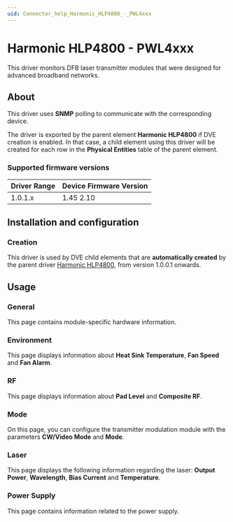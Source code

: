 ```yaml
---
uid: Connector_help_Harmonic_HLP4800_-_PWL4xxx
---
```


# Harmonic HLP4800 - PWL4xxx

This driver monitors DFB laser transmitter modules that were designed for advanced broadband networks.

## About

This driver uses **SNMP** polling to communicate with the corresponding device.

The driver is exported by the parent element **Harmonic HLP4800** if DVE creation is enabled. In that case, a child element using this driver will be created for each row in the **Physical Entities** table of the parent element.

### Supported firmware versions

| **Driver Range** | **Device Firmware Version** |
|------------------|-----------------------------|
| 1.0.1.x          | 1.45 2.10                   |

## Installation and configuration

### Creation

This driver is used by DVE child elements that are **automatically created** by the parent driver [Harmonic HLP4800](xref:Connector_help_Harmonic_HLP4800), from version 1.0.0.1 onwards.

## Usage

### General

This page contains module-specific hardware information.

### Environment

This page displays information about **Heat Sink Temperature**, **Fan Speed** and **Fan Alarm**.

### RF

This page displays information about **Pad Level** and **Composite RF**.

### Mode

On this page, you can configure the transmitter modulation module with the parameters **CW/Video Mode** and **Mode**.

### Laser

This page displays the following information regarding the laser: **Output Power**, **Wavelength**, **Bias Current** and **Temperature**.

### Power Supply

This page contains information related to the power supply.
